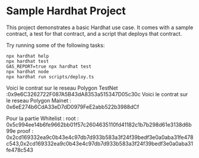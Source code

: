 # Sample Hardhat Project

This project demonstrates a basic Hardhat use case. It comes with a sample contract, a test for that contract, and a script that deploys that contract.

Try running some of the following tasks:

```shell
npx hardhat help
npx hardhat test
GAS_REPORT=true npx hardhat test
npx hardhat node
npx hardhat run scripts/deploy.ts
```
Voici le contrat sur le reseau Polygon TestNet :0x9e6C3262722F087A5B43dA8353a515347D05c30c
Voici le contrat sur le reseau Polygon Mainet : 0x6eE274b6CdA33eD7dD0979FeE2abb522b3988dCf

Pour la partie Whitelist : 
root : 0x5c994ee14b6fe9662bb01f57c2604635110fd41182c1b7b298d61e3138d6b99e
proof : 0x2cd169332ea9c0b43e4c97db7d933b583a3f24f39bedf3e0a0aba31fe478c543,0x2cd169332ea9c0b43e4c97db7d933b583a3f24f39bedf3e0a0aba31fe478c543
